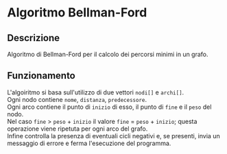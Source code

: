 # Algoritmo Bellman-Ford

## Descrizione
Algoritmo di Bellman-Ford per il calcolo dei percorsi minimi in un grafo.

## Funzionamento
L'algoiritmo si basa sull'utilizzo di due vettori `nodi[]` e `archi[]`. <br>
Ogni nodo contiene `nome`, `distanza`, `predecessore`. <br>
Ogni arco contiene il punto di `inizio` di esso, il punto di `fine` e il `peso` del nodo. <br>
Nel caso `fine` > `peso` + `inizio` il valore `fine` = `peso` + `inizio`; questa operazione viene ripetuta per ogni arco del grafo.<br>
Infine controlla la presenza di eventuali cicli negativi e, se presenti, invia un messaggio di errore e ferma l'esecuzione del programma. <br>
